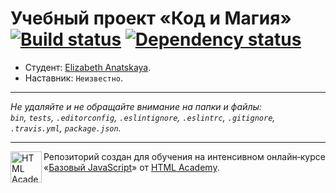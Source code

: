 # Учебный проект «Код и Магия» [![Build status][travis-image]][travis-url] [![Dependency status][dependency-image]][dependency-url]

* Студент: [Elizabeth Anatskaya](https://up.htmlacademy.ru/javascript/8/user/122950).
* Наставник: `Неизвестно`.

---

_Не удаляйте и не обращайте внимание на папки и файлы:_<br>
_`bin`, `tests`, `.editorconfig`, `.eslintignore`, `.eslintrc`, `.gitignore`, `.travis.yml`, `package.json`._

---

<a href="https://htmlacademy.ru/intensive/javascript"><img align="left" width="50" height="50" title="HTML Academy" src="https://up.htmlacademy.ru/static/img/intensive/javascript/logo-for-github.svg"></a>

Репозиторий создан для обучения на интенсивном онлайн‑курсе «[Базовый JavaScript](https://htmlacademy.ru/intensive/javascript)» от [HTML Academy](https://htmlacademy.ru).

[travis-image]: https://travis-ci.org/htmlacademy-javascript/122950-code-and-magick.svg?branch=master
[travis-url]: https://travis-ci.org/htmlacademy-javascript/122950-code-and-magick
[dependency-image]: https://david-dm.org/htmlacademy-javascript/122950-code-and-magick.svg?style=flat-square
[dependency-url]: https://david-dm.org/htmlacademy-javascript/122950-code-and-magick
